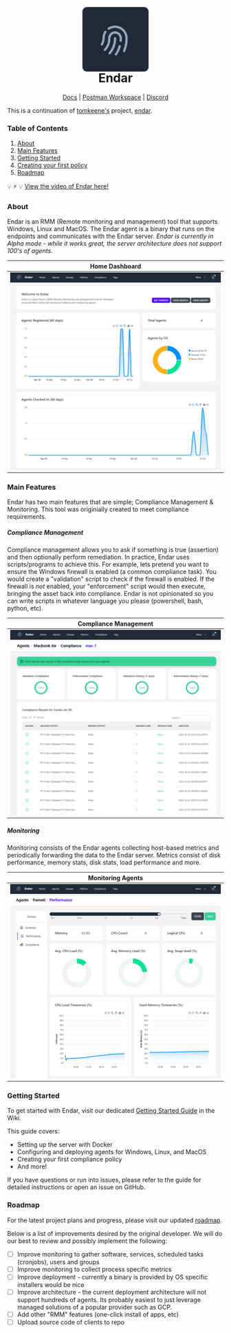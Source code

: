 <div align="center">
  <img src="/img/endar_rounded.png" height="150"/>
</div>

<h1 align="center" style="margin-top: -5px"> Endar </h1>
<p align="center" style="width: 100;">
   <a href="https://github.com/queball1999/endar/wiki">Docs</a>
   |
   <a href="https://app.getpostman.com/join-team?invite_code=6ae6aa7c617c7091353b8826db86b2979a130e937b41a975a8d1209a84026e56&target_code=d0285d3e4ca53345942ad63a66c2cdc3">Postman Workspace</a>
   |
   <a href="https://discord.gg/ZXAsScpe">Discord</a>
</p>

This is a continuation of [tomkeene's](https://github.com/tomkeene) project, [endar](https://github.com/tomkeene/endar).

### Table of Contents
1. [About](#about)
2. [Main Features](#main-features)
3. [Getting Started](#getting-started)
4. [Creating your first policy](#creating-your-first-policy)
5. [Roadmap](#roadmap)

:bulb: :zap: :bulb: [View the video of Endar here!](https://drive.google.com/file/d/1CJolj-nP7z19-5DtQQRwgZvGTq9Ej75c/view)

### About
Endar is an RMM (Remote monitoring and management) tool that supports Windows, Linux and MacOS. The Endar agent is a binary that runs on the endpoints and communicates with the Endar server. *Endar is currently in Alpha mode - while it works great, the server architecture does not support 100's of agents.*


Home Dashboard          |
:-------------------------:|
![](img/endar_dash.PNG)  |

### Main Features
Endar has two main features that are simple; Compliance Management & Monitoring. This tool was originially created to meet compliance requirements.

##### Compliance Management
Compliance management allows you to ask if something is true (assertion) and then optionally perform remediation. In practice, Endar uses scripts/programs to achieve this. For example, lets pretend you want to ensure the Windows firewall is enabled (a common compliance task). You would create a "validation" script to check if the firewall is enabled. If the firewall is _not_ enabled, your "enforcement" script would then execute, bringing the asset back into compliance. Endar is not opinionated so you can write scripts in whatever language you please (powershell, bash, python, etc).

Compliance Management          |  
:-------------------------:|
![](img/endar_comp.PNG)  |

##### Monitoring
Monitoring consists of the Endar agents collecting host-based metrics and periodically forwarding the data to the Endar server. Metrics consist of disk performance, memory stats, disk stats, load performance and more.

Monitoring Agents          |  
:-------------------------:|
![](img/endar_perf.PNG)  |

### Getting Started

To get started with Endar, visit our dedicated [Getting Started Guide](https://github.com/queball1999/endar/wiki/Getting-Started) in the Wiki.

This guide covers:
- Setting up the server with Docker
- Configuring and deploying agents for Windows, Linux, and MacOS
- Creating your first compliance policy
- And more!

If you have questions or run into issues, please refer to the guide for detailed instructions or open an issue on GitHub.

### Roadmap
For the latest project plans and progress, please visit our updated [roadmap](https://github.com/queball1999/endar/projects?query=is%3Aopen).

Below is a list of improvements desired by the original developer. We will do our best to review and possibly implement the following:
- [ ] Improve monitoring to gather software, services, scheduled tasks (cronjobs), users and groups
- [ ] Improve monitoring to collect process specific metrics
- [ ] Improve deployment - currently a binary is provided by OS specific installers would be nice
- [ ] Improve architecture - the current deployment architecture will not support hundreds of agents. Its probably easiest to just leverage managed solutions of a popular provider such as GCP.  
- [ ] Add other "RMM" features (one-click install of apps, etc)
- [ ] Upload source code of clients to repo
